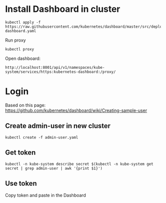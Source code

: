 # Install Dashboard in cluster
```
kubectl apply -f https://raw.githubusercontent.com/kubernetes/dashboard/master/src/deploy/recommended/kubernetes-dashboard.yaml
```

Run proxy

```
kubectl proxy
```

Open dashboard:
```
http://localhost:8001/api/v1/namespaces/kube-system/services/https:kubernetes-dashboard:/proxy/
```

# Login
Based on this page: https://github.com/kubernetes/dashboard/wiki/Creating-sample-user

## Create admin-user in new cluster
```
kubectl create -f admin-user.yaml
```

## Get token
```
kubectl -n kube-system describe secret $(kubectl -n kube-system get secret | grep admin-user | awk '{print $1}')
```

## Use token
Copy token and paste in the Dashboard


